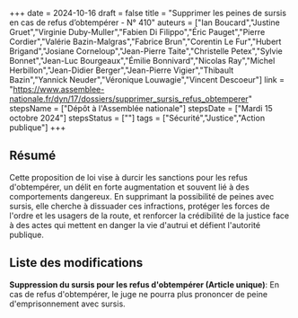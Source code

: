 +++
date = 2024-10-16
draft = false
title = "Supprimer les peines de sursis en cas de refus d’obtempérer - N° 410"
auteurs = ["Ian Boucard","Justine Gruet","Virginie Duby-Muller","Fabien Di Filippo","Éric Pauget","Pierre Cordier","Valérie Bazin-Malgras","Fabrice Brun","Corentin Le Fur","Hubert Brigand","Josiane Corneloup","Jean-Pierre Taite","Christelle Petex","Sylvie Bonnet","Jean-Luc Bourgeaux","Émilie Bonnivard","Nicolas Ray","Michel Herbillon","Jean-Didier Berger","Jean-Pierre Vigier","Thibault Bazin","Yannick Neuder","Véronique Louwagie","Vincent Descoeur"]
link = "https://www.assemblee-nationale.fr/dyn/17/dossiers/supprimer_sursis_refus_obtemperer"
stepsName = ["Dépôt à l'Assemblée nationale"]
stepsDate = ["Mardi 15 octobre 2024"]
stepsStatus = [""]
tags = ["Sécurité","Justice","Action publique"]
+++

## Résumé

Cette proposition de loi vise à durcir les sanctions pour les refus d'obtempérer, un délit en forte augmentation et souvent lié à des comportements dangereux. En supprimant la possibilité de peines avec sursis, elle cherche à dissuader ces infractions, protéger les forces de l'ordre et les usagers de la route, et renforcer la crédibilité de la justice face à des actes qui mettent en danger la vie d'autrui et défient l'autorité publique.

## Liste des modifications

**Suppression du sursis pour les refus d'obtempérer (Article unique)**: En cas de refus d'obtempérer, le juge ne pourra plus prononcer de peine d'emprisonnement avec sursis.
